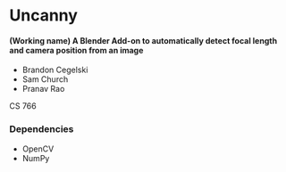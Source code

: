 # Uncanny
#### (Working name) A Blender Add-on to automatically detect focal length and camera position from an image

* Brandon Cegelski
* Sam Church
* Pranav Rao

CS 766

### Dependencies
* OpenCV
* NumPy
